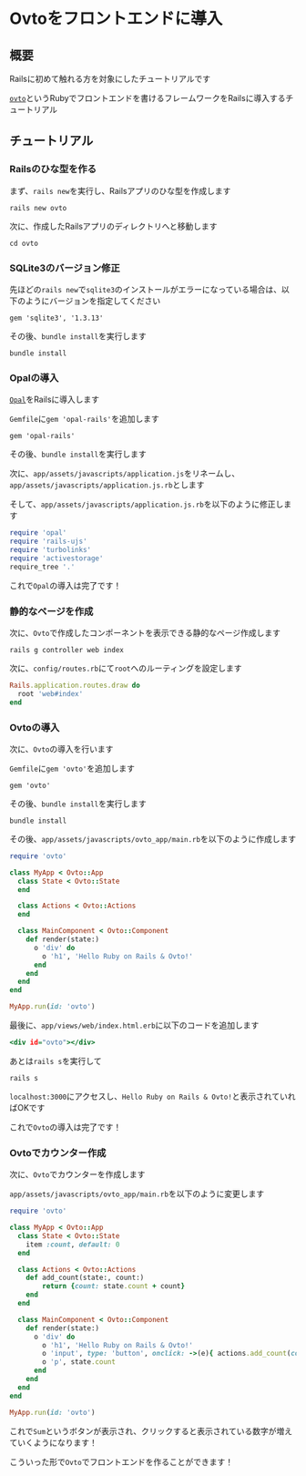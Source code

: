 # Ovtoをフロントエンドに導入
## 概要

Railsに初めて触れる方を対象にしたチュートリアルです

[`ovto`](https://github.com/yhara/ovto)というRubyでフロントエンドを書けるフレームワークをRailsに導入するチュートリアル

## チュートリアル
### Railsのひな型を作る

まず、`rails new`を実行し、Railsアプリのひな型を作成します

```shell
rails new ovto
```

次に、作成したRailsアプリのディレクトリへと移動します

```shell
cd ovto
```

### SQLite3のバージョン修正

先ほどの`rails new`で`sqlite3`のインストールがエラーになっている場合は、以下のようにバージョンを指定してください

```ruby:Gemfile
gem 'sqlite3', '1.3.13'
```

その後、`bundle install`を実行します

```shell
bundle install
```

### Opalの導入

[`Opal`](https://github.com/opal/opal)をRailsに導入します

`Gemfile`に`gem 'opal-rails'`を追加します

```ruby:Gemfile
gem 'opal-rails'
```

その後、`bundle install`を実行します

次に、`app/assets/javascripts/application.js`をリネームし、`app/assets/javascripts/application.js.rb`とします

そして、`app/assets/javascripts/application.js.rb`を以下のように修正します

```ruby:app/assets/javascripts/application.js.rb
require 'opal'
require 'rails-ujs'
require 'turbolinks'
require 'activestorage'
require_tree '.'
```

これで`Opal`の導入は完了です！

### 静的なページを作成

次に、`Ovto`で作成したコンポーネントを表示できる静的なページ作成します

```shell
rails g controller web index
```

次に、`config/routes.rb`にて`root`へのルーティングを設定します

```ruby:config.routes.rb
Rails.application.routes.draw do
  root 'web#index'
end

```

### Ovtoの導入

次に、`Ovto`の導入を行います

`Gemfile`に`gem 'ovto'`を追加します

```ruby:Gemfile
gem 'ovto'
```

その後、`bundle install`を実行します

```shell
bundle install
```

その後、`app/assets/javascripts/ovto_app/main.rb`を以下のように作成します

```ruby:app/assets/javascripts/ovto_app/main.rb
require 'ovto'

class MyApp < Ovto::App
  class State < Ovto::State
  end

  class Actions < Ovto::Actions
  end

  class MainComponent < Ovto::Component
    def render(state:)
      o 'div' do
        o 'h1', 'Hello Ruby on Rails & Ovto!'
      end
    end
  end
end

MyApp.run(id: 'ovto')
```

最後に、`app/views/web/index.html.erb`に以下のコードを追加します

```erb:app/views/web/index.html.erb
<div id="ovto"></div>
```

あとは`rails s`を実行して

```shell
rails s
```

`localhost:3000`にアクセスし、`Hello Ruby on Rails & Ovto!`と表示されていればOKです

これで`Ovto`の導入は完了です！

### Ovtoでカウンター作成

次に、`Ovto`でカウンターを作成します

`app/assets/javascripts/ovto_app/main.rb`を以下のように変更します

```ruby:app/assets/javascripts/ovto_app/main.rb
require 'ovto'

class MyApp < Ovto::App
  class State < Ovto::State
    item :count, default: 0
  end

  class Actions < Ovto::Actions
    def add_count(state:, count:)
        return {count: state.count + count}
    end
  end

  class MainComponent < Ovto::Component
    def render(state:)
      o 'div' do
        o 'h1', 'Hello Ruby on Rails & Ovto!'
        o 'input', type: 'button', onclick: ->(e){ actions.add_count(count: 1) }, value: 'Sum'
        o 'p', state.count
      end
    end
  end
end

MyApp.run(id: 'ovto')
```

これで`Sum`というボタンが表示され、クリックすると表示されている数字が増えていくようになります！

こういった形で`Ovto`でフロントエンドを作ることができます！
